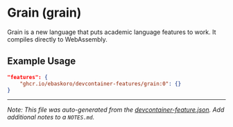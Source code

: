 
# Grain (grain)

Grain is a new language that puts academic language features to work. It compiles directly to WebAssembly.

## Example Usage

```json
"features": {
    "ghcr.io/ebaskoro/devcontainer-features/grain:0": {}
}
```





---

_Note: This file was auto-generated from the [devcontainer-feature.json](https://github.com/ebaskoro/devcontainer-features/blob/main/src/grain/devcontainer-feature.json).  Add additional notes to a `NOTES.md`._
